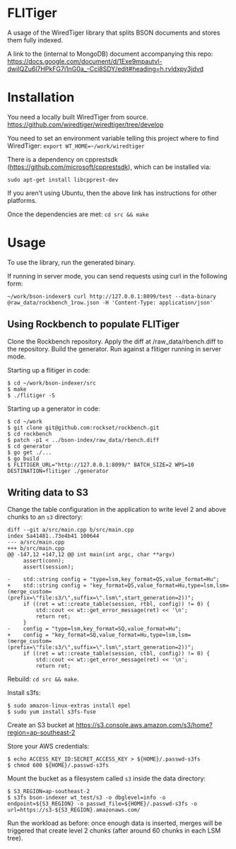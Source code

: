 # FLITiger
A usage of the WiredTiger library that splits BSON documents and stores them fully indexed.

A link to the (internal to MongoDB) document accompanying this repo:
https://docs.google.com/document/d/1Exe9mpautvl-dwiIQZu6l7HPkFG7i1nG0a_-Cci8SDY/edit#heading=h.rvldxpy3jdvd

# Installation

You need a locally built WiredTiger from source.
https://github.com/wiredtiger/wiredtiger/tree/develop

You need to set an environment variable telling this project where to find WiredTiger:
`export WT_HOME=~/work/wiredtiger`

There is a dependency on cpprestsdk (https://github.com/microsoft/cpprestsdk), which can be installed via:

`sudo apt-get install libcpprest-dev`

If you aren't using Ubuntu, then the above link has instructions for other platforms.


Once the dependencies are met: `cd src && make`


# Usage

To use the library, run the generated binary.

If running in server mode, you can send requests using curl in the following form:

`~/work/bson-indexer$ curl http://127.0.0.1:8099/test --data-binary @raw_data/rockbench_1row.json -H 'Content-Type: application/json'`

## Using Rockbench to populate FLITiger

Clone the Rockbench repository.
Apply the diff at <root>/raw_data/rbench.diff to the repository.
Build the generator.
Run against a flitiger running in server mode.

Starting up a flitiger in code:
```
$ cd ~/work/bson-indexer/src
$ make
$ ./flitiger -S
```

Starting up a generator in code:
```
$ cd ~/work
$ git clone git@github.com:rockset/rockbench.git
$ cd rockbench
$ patch -p1 < ../bson-index/raw_data/rbench.diff
$ cd generator
$ go get ./...
$ go build
$ FLITIGER_URL="http://127.0.0.1:8099/" BATCH_SIZE=2 WPS=10 DESTINATION=flitiger ./generator
```

## Writing data to S3

Change the table configuration in the application to write level 2 and above chunks to an `s3` directory:

```
diff --git a/src/main.cpp b/src/main.cpp
index 5a41481..73e4b41 100644
--- a/src/main.cpp
+++ b/src/main.cpp
@@ -147,12 +147,12 @@ int main(int argc, char **argv)
     assert(conn);
     assert(session);

-    std::string config = "type=lsm,key_format=QS,value_format=Hu";
+    std::string config = "key_format=QS,value_format=Hu,type=lsm,lsm=(merge_custom=(prefix=\"file:s3/\",suffix=\".lsm\",start_generation=2))";
     if ((ret = wt::create_table(session, rtbl, config)) != 0) {
         std::cout << wt::get_error_message(ret) << '\n';
         return ret;
     }
-    config = "type=lsm,key_format=SQ,value_format=Hu";
+    config = "key_format=SQ,value_format=Hu,type=lsm,lsm=(merge_custom=(prefix=\"file:s3/\",suffix=\".lsm\",start_generation=2))";
     if ((ret = wt::create_table(session, ctbl, config)) != 0) {
         std::cout << wt::get_error_message(ret) << '\n';
         return ret;
```

Rebuild: `cd src && make`.

Install s3fs:

```
$ sudo amazon-linux-extras install epel
$ sudo yum install s3fs-fuse
```

Create an S3 bucket at https://s3.console.aws.amazon.com/s3/home?region=ap-southeast-2

Store your AWS credentials:

```
$ echo ACCESS_KEY_ID:SECRET_ACCESS_KEY > ${HOME}/.passwd-s3fs
$ chmod 600 ${HOME}/.passwd-s3fs
```

Mount the bucket as a filesystem called `s3` inside the data directory:

```
$ S3_REGION=ap-southeast-2
$ s3fs bson-indexer wt_test/s3 -o dbglevel=info -o endpoint=${S3_REGION} -o passwd_file=${HOME}/.passwd-s3fs -o url=https://s3-${S3_REGION}.amazonaws.com/
```

Run the workload as before: once enough data is inserted, merges will be triggered that create level 2 chunks (after around 60 chunks in each LSM tree).
